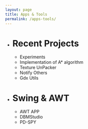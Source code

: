 ```yaml
---
layout: page
title: Apps & Tools
permalink: /apps-tools/
---
```


* # Recent Projects

  - Experiments
  - Implementation of A* algorithm
  - Texture UnPacker
  - Notify Others
  - Gdx Utils


* # Swing & AWT

  - AWT APP
  - DBMStudio
  - PD-SPY  
